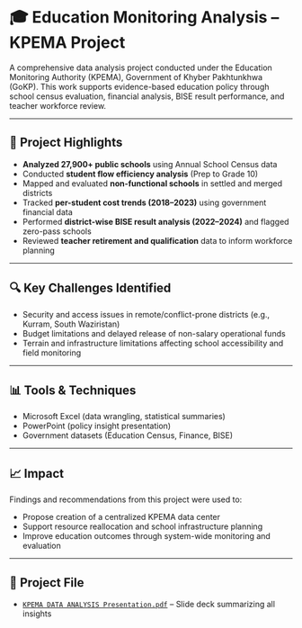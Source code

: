 # 🎓 Education Monitoring Analysis – KPEMA Project

A comprehensive data analysis project conducted under the Education Monitoring Authority (KPEMA), Government of Khyber Pakhtunkhwa (GoKP). This work supports evidence-based education policy through school census evaluation, financial analysis, BISE result performance, and teacher workforce review.

---

## 📌 Project Highlights

- **Analyzed 27,900+ public schools** using Annual School Census data
- Conducted **student flow efficiency analysis** (Prep to Grade 10)
- Mapped and evaluated **non-functional schools** in settled and merged districts
- Tracked **per-student cost trends (2018–2023)** using government financial data
- Performed **district-wise BISE result analysis (2022–2024)** and flagged zero-pass schools
- Reviewed **teacher retirement and qualification** data to inform workforce planning

---

## 🔍 Key Challenges Identified

- Security and access issues in remote/conflict-prone districts (e.g., Kurram, South Waziristan)
- Budget limitations and delayed release of non-salary operational funds
- Terrain and infrastructure limitations affecting school accessibility and field monitoring

---

## 📊 Tools & Techniques

- Microsoft Excel (data wrangling, statistical summaries)
- PowerPoint (policy insight presentation)
- Government datasets (Education Census, Finance, BISE)

---

## 📈 Impact

Findings and recommendations from this project were used to:
- Propose creation of a centralized KPEMA data center
- Support resource reallocation and school infrastructure planning
- Improve education outcomes through system-wide monitoring and evaluation

---

## 📄 Project File

- [`KPEMA DATA ANALYSIS Presentation.pdf`](./KPEMA%20DATA%20ANALYSIS%20Presentation%20.pdf) – Slide deck summarizing all insights
